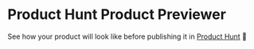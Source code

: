 # Product Hunt Product Previewer
See how your product will look like before publishing it in [Product Hunt](https://producthunt.com) 💄
